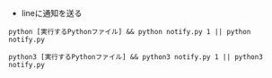 

- lineに通知を送る

```
python [実行するPythonファイル] && python notify.py 1 || python  notify.py

python3 [実行するPythonファイル] && python3 notify.py 1 || python3  notify.py
```



